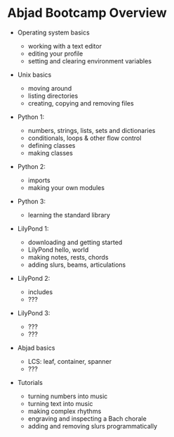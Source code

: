 Abjad Bootcamp Overview
=======================

* Operating system basics
    * working with a text editor
    * editing your profile
    * setting and clearing environment variables
* Unix basics
    * moving around
    * listing directories
    * creating, copying and removing files

* Python 1:
    * numbers, strings, lists, sets and dictionaries
    * conditionals, loops & other flow control
    * defining classes
    * making classes
* Python 2:
    * imports
    * making your own modules 
* Python 3: 
    * learning the standard library

* LilyPond 1:
    * downloading and getting started
    * LilyPond hello, world
    * making notes, rests, chords
    * adding slurs, beams, articulations
* LilyPond 2:
    * includes
    * ???
* LilyPond 3:
    * ???
    * ???

* Abjad basics
    * LCS: leaf, container, spanner
    * ???

* Tutorials
    * turning numbers into music
    * turning text into music
    * making complex rhythms
    * engraving and inspecting a Bach chorale
    * adding and removing slurs programmatically